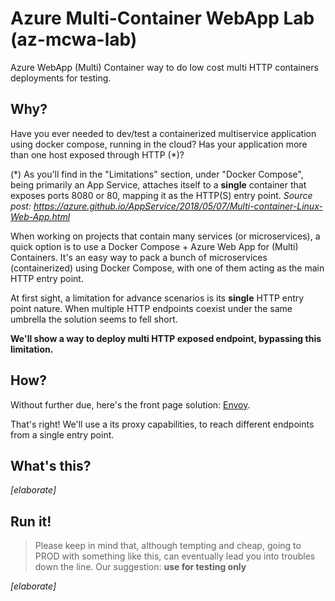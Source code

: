 # Azure Multi-Container WebApp Lab (az-mcwa-lab)
Azure WebApp (Multi) Container way to do low cost multi HTTP containers deployments for testing.

## Why?

Have you ever needed to dev/test a containerized multiservice application using docker compose,  running in the cloud? Has your application more than one host exposed through HTTP (*)?

(*) As you'll find in the "Limitations" section, under "Docker Compose", being primarily an App Service, attaches itself to a **single** container that exposes ports 8080 or 80, mapping it as the HTTP(S) entry point. *Source post: https://azure.github.io/AppService/2018/05/07/Multi-container-Linux-Web-App.html* 

When working on projects that contain many services (or microservices), a quick option is to use a Docker Compose + Azure Web App for (Multi) Containers. It's an easy way to pack a bunch of microservices (containerized) using Docker Compose, with one of them acting as the main HTTP entry point.

At first sight, a limitation for advance scenarios is its **single** HTTP entry point nature. When multiple HTTP endpoints coexist under the same umbrella the solution seems to fell short.

**We'll show a way to deploy multi HTTP exposed endpoint, bypassing this limitation.**

## How?
Without further due, here's the front page solution: [Envoy](https://www.envoyproxy.io/).

That's right! We'll use a its proxy capabilities, to reach different endpoints from a single entry point.

## What's this?
*[elaborate]*

## Run it!

> Please keep in mind that, although tempting and cheap, going to PROD with something like this, can eventually lead you into troubles down the line. Our suggestion: **use for testing only**

*[elaborate]*